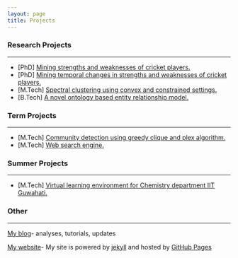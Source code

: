 ```yaml
---
layout: page
title: Projects
---
```


### Research Projects
___

- [PhD]  [Mining strengths and weaknesses of cricket players.](/projects/weakness)
- [PhD]  [Mining temporal changes in strengths and weaknesses of cricket players.](/projects/weaknesstime)
- [M.Tech]  [Spectral clustering using convex and constrained settings.](/projects/spectralclustering)
- [B.Tech] [A novel ontology based entity relationship model.](/projects/ontology)

### Term Projects
___

- [M.Tech] [Community detection using greedy clique and plex algorithm.](/projects/clique)
- [M.Tech] [Web search engine.](/projects/searchengine)

### Summer Projects
___

- [M.Tech] [Virtual learning environment for Chemistry department IIT Guwahati.](/projects/virtual)


### Other
___

[My blog](/blog)- analyses, tutorials, updates 

<a target="_blank" href="https://github.com/swarup-rj/swarup-rj.github.io">My website</a>- My site is powered by <a target="_blank" href="https://jekyllrb.com/">jekyll</a> and hosted by <a target="_blank" href="https://pages.github.com/">GitHub Pages</a>

